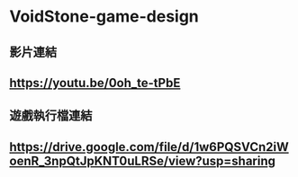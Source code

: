 # VoidStone-game-design
 
## 影片連結
## https://youtu.be/0oh_te-tPbE

## 遊戲執行檔連結
## https://drive.google.com/file/d/1w6PQSVCn2iWoenR_3npQtJpKNT0uLRSe/view?usp=sharing
